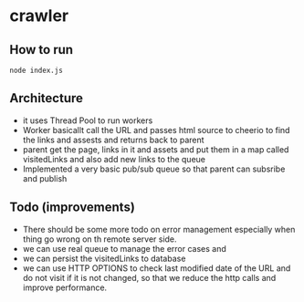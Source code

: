 # crawler

## How to run 
`node index.js`

## Architecture

* it uses Thread Pool to run workers
* Worker basicallt call the URL and passes html source to cheerio to find the links and assests and returns back to parent
* parent get the page, links in it and assets and put them in a map called visitedLinks and also add new links to the queue
* Implemented a very basic pub/sub queue so that parent can subsribe and publish

## Todo (improvements)

* There should be some more todo on error management especially when thing go wrong on th remote server side. 
* we can use real queue to manage the error cases and 
* we can persist the visitedLinks to database 
* we can use HTTP OPTIONS to check last modified date of the URL and do not visit if it is not changed, so that we reduce the http calls and improve performance. 
